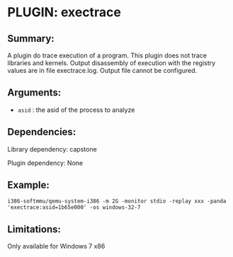 PLUGIN: exectrace
=================


Summary:
------

A plugin do trace execution of a program. This plugin does not trace libraries and kernels. Output disassembly of execution with the registry values are in file exectrace.log. Output file cannot be configured.


Arguments:
---------

* `asid`	: the asid of the process to analyze


Dependencies:
------------

Library dependency:
	capstone

Plugin dependency:
	None

Example:
-------

`i386-softmmu/qemu-system-i386 -m 2G -monitor stdio -replay xxx -panda 'exectrace:asid=1b65e000' -os windows-32-7`


Limitations:
-----------

Only available for Windows 7 x86


